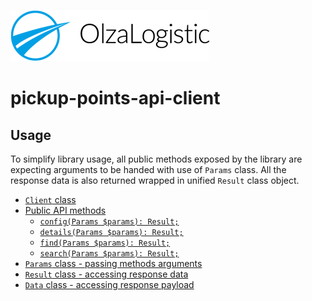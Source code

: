 ![Olza Logistic Logo](../img/olza-logo.png)

# pickup-points-api-client

## Usage

To simplify library usage, all public methods exposed by the library are expecting arguments to be
handed with use of `Params` class. All the response data is also returned wrapped in unified
`Result` class object.

* [`Client` class](api.md#client-class)
* [Public API methods](api.md#public-api-methods)
  * [`config(Params $params): Result;`](api.md#configparams-params-result)
  * [`details(Params $params): Result;`](api.md#detailsparams-params-result)
  * [`find(Params $params): Result;`](api.md#findparams-params-result)
  * [`search(Params $params): Result;`](api.md#searchparams-params-result)
* [`Params` class - passing methods arguments](params.md#passing-methods-arguments)
* [`Result` class - accessing response data](response.md#accessing-response-data)
* [`Data` class - accessing response payload](response.md#accessing-response-payload)
